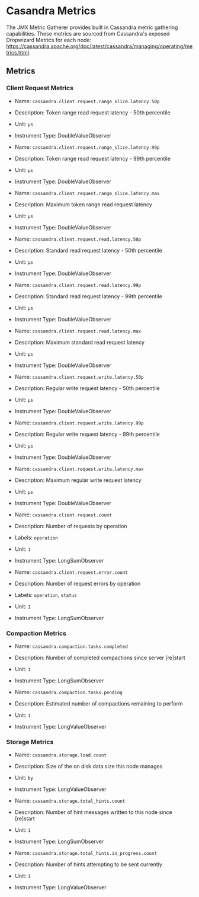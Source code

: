 # Casandra Metrics

The JMX Metric Gatherer provides built in Cassandra metric gathering capabilities.
These metrics are sourced from Cassandra's exposed Dropwizard Metrics for each node: https://cassandra.apache.org/doc/latest/cassandra/managing/operating/metrics.html.

## Metrics

### Client Request Metrics

* Name: `cassandra.client.request.range_slice.latency.50p`
* Description: Token range read request latency - 50th percentile
* Unit: `µs`
* Instrument Type: DoubleValueObserver

* Name: `cassandra.client.request.range_slice.latency.99p`
* Description: Token range read request latency - 99th percentile
* Unit: `µs`
* Instrument Type: DoubleValueObserver

* Name: `cassandra.client.request.range_slice.latency.max`
* Description: Maximum token range read request latency
* Unit: `µs`
* Instrument Type: DoubleValueObserver

* Name: `cassandra.client.request.read.latency.50p`
* Description: Standard read request latency - 50th percentile
* Unit: `µs`
* Instrument Type: DoubleValueObserver

* Name: `cassandra.client.request.read.latency.99p`
* Description: Standard read request latency - 99th percentile
* Unit: `µs`
* Instrument Type: DoubleValueObserver

* Name: `cassandra.client.request.read.latency.max`
* Description: Maximum standard read request latency
* Unit: `µs`
* Instrument Type: DoubleValueObserver

* Name: `cassandra.client.request.write.latency.50p`
* Description: Regular write request latency - 50th percentile
* Unit: `µs`
* Instrument Type: DoubleValueObserver

* Name: `cassandra.client.request.write.latency.99p`
* Description: Regular write request latency - 99th percentile
* Unit: `µs`
* Instrument Type: DoubleValueObserver

* Name: `cassandra.client.request.write.latency.max`
* Description: Maximum regular write request latency
* Unit: `µs`
* Instrument Type: DoubleValueObserver

* Name: `cassandra.client.request.count`
* Description: Number of requests by operation
* Labels: `operation`
* Unit: `1`
* Instrument Type: LongSumObserver

* Name: `cassandra.client.request.error.count`
* Description: Number of request errors by operation
* Labels: `operation`, `status`
* Unit: `1`
* Instrument Type: LongSumObserver

### Compaction Metrics

* Name: `cassandra.compaction.tasks.completed`
* Description: Number of completed compactions since server [re]start
* Unit: `1`
* Instrument Type: LongSumObserver

* Name: `cassandra.compaction.tasks.pending`
* Description: Estimated number of compactions remaining to perform
* Unit: `1`
* Instrument Type: LongValueObserver

### Storage Metrics

* Name: `cassandra.storage.load.count`
* Description: Size of the on disk data size this node manages
* Unit: `by`
* Instrument Type: LongValueObserver

* Name: `cassandra.storage.total_hints.count`
* Description: Number of hint messages written to this node since [re]start
* Unit: `1`
* Instrument Type: LongSumObserver

* Name: `cassandra.storage.total_hints.in_progress.count`
* Description: Number of hints attempting to be sent currently
* Unit: `1`
* Instrument Type: LongValueObserver
